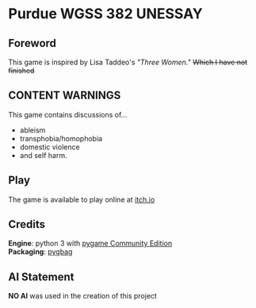 # Purdue WGSS 382 UNESSAY
## Foreword
This game is inspired by Lisa Taddeo's *"Three Women."* ~~Which I have not finished~~
## CONTENT WARNINGS
This game contains discussions of...
- ableism
- transphobia/homophobia
- domestic violence
- and self harm.
## Play
The game is available to play online at [itch.io](https://en.wikipedia.org/wiki/Placeholder)
## Credits
**Engine**: python 3 with [pygame Community Edition](https://github.com/pygame/pygame)\
**Packaging**: [pygbag](https://github.com/pygame-web/pygbag)
## AI Statement
**NO AI** was used in the creation of this project
